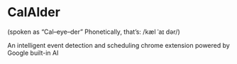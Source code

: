 # CalAlder 
(spoken as “Cal–eye–der” Phonetically, that’s: /kæl ˈaɪ dər/)


An intelligent event detection and scheduling chrome extension powered by Google built-in AI 
